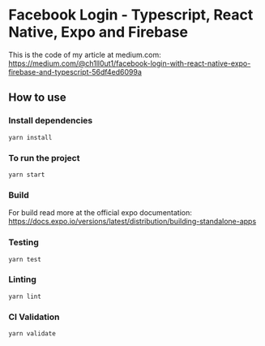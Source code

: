 # Facebook Login - Typescript, React Native, Expo and Firebase

This is the code of my article at medium.com: https://medium.com/@ch1ll0ut1/facebook-login-with-react-native-expo-firebase-and-typescript-56df4ed6099a

## How to use

### Install dependencies
`yarn install`

### To run the project
`yarn start`

### Build
For build read more at the official expo documentation: https://docs.expo.io/versions/latest/distribution/building-standalone-apps

### Testing
`yarn test`

### Linting
`yarn lint`

### CI Validation
`yarn validate`
